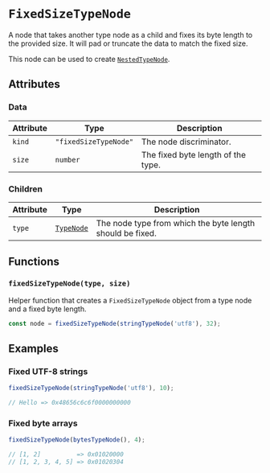 # `FixedSizeTypeNode`

A node that takes another type node as a child and fixes its byte length to the provided size. It will pad or truncate the data to match the fixed size.

This node can be used to create [`NestedTypeNode`](./NestedTypeNode.md).

## Attributes

### Data

| Attribute | Type                  | Description                        |
| --------- | --------------------- | ---------------------------------- |
| `kind`    | `"fixedSizeTypeNode"` | The node discriminator.            |
| `size`    | `number`              | The fixed byte length of the type. |

### Children

| Attribute | Type                      | Description                                               |
| --------- | ------------------------- | --------------------------------------------------------- |
| `type`    | [`TypeNode`](./README.md) | The node type from which the byte length should be fixed. |

## Functions

### `fixedSizeTypeNode(type, size)`

Helper function that creates a `FixedSizeTypeNode` object from a type node and a fixed byte length.

```ts
const node = fixedSizeTypeNode(stringTypeNode('utf8'), 32);
```

## Examples

### Fixed UTF-8 strings

```ts
fixedSizeTypeNode(stringTypeNode('utf8'), 10);

// Hello => 0x48656c6c6f0000000000
```

### Fixed byte arrays

```ts
fixedSizeTypeNode(bytesTypeNode(), 4);

// [1, 2]          => 0x01020000
// [1, 2, 3, 4, 5] => 0x01020304
```
